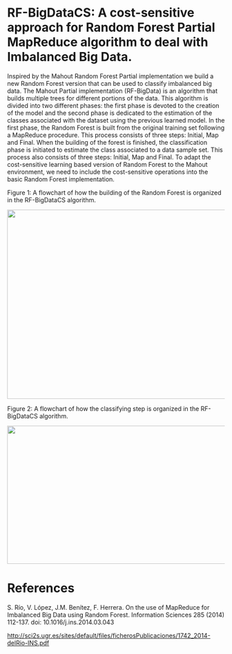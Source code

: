 
# RF-BigDataCS: A cost-sensitive approach for Random Forest Partial MapReduce algorithm to deal with Imbalanced Big Data.

Inspired by the Mahout Random Forest Partial implementation we build a new Random Forest version that can be used to classify imbalanced big data. The Mahout Partial implementation (RF-BigData) is an algorithm that builds multiple trees for different portions of the data. This algorithm is divided into two different phases: the first phase is devoted to the creation of the model and the second phase is dedicated to the estimation of the classes associated with the dataset using the previous learned model. In the first phase, the Random Forest is built from the original training set following a MapReduce procedure. This process consists of three steps: Initial, Map and Final. When the building of the forest is finished, the classification phase is initiated to estimate the class associated to a data sample set. This process also consists of three steps: Initial, Map and Final. To adapt the cost-sensitive learning based version of Random Forest to the Mahout environment, we need to include the cost-sensitive operations into the basic Random Forest implementation.

Figure 1: A flowchart of how the building of the Random Forest is organized in the RF-BigDataCS algorithm.

<img src=http://sci2s.ugr.es/sites/default/files/files/TematicWebSites/BigData/rf_cs_big.png width=598 height=437 />

Figure 2: A flowchart of how the classifying step is organized in the RF-BigDataCS algorithm.

<img src=http://sci2s.ugr.es/sites/default/files/files/TematicWebSites/BigData/rf_cs_bigclas.png width=507 height=319 />

# References

S. Río, V. López, J.M. Benítez, F. Herrera. On the use of MapReduce for Imbalanced Big Data using Random Forest. Information Sciences 285 (2014) 112-137. doi: 10.1016/j.ins.2014.03.043

http://sci2s.ugr.es/sites/default/files/ficherosPublicaciones/1742_2014-delRio-INS.pdf

